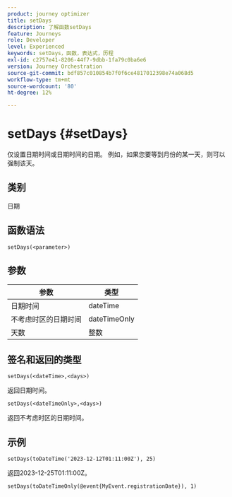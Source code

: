 ```yaml
---
product: journey optimizer
title: setDays
description: 了解函数setDays
feature: Journeys
role: Developer
level: Experienced
keywords: setDays，函数，表达式，历程
exl-id: c2757e41-8206-44f7-9dbb-1fa79c0ba6e6
version: Journey Orchestration
source-git-commit: bdf857c010854b7f0f6ce4817012398e74a068d5
workflow-type: tm+mt
source-wordcount: '80'
ht-degree: 12%

---
```


# setDays {#setDays}

仅设置日期时间或日期时间的日期。 例如，如果您要等到月份的某一天，则可以强制该天。

## 类别

日期

## 函数语法

`setDays(<parameter>)`

## 参数

| 参数 | 类型 |
|--- |--- |
| 日期时间 | dateTime |
| 不考虑时区的日期时间 | dateTimeOnly |
| 天数 | 整数 |

## 签名和返回的类型

`setDays(<dateTime>,<days>)`

返回日期时间。

`setDays(<dateTimeOnly>,<days>)`

返回不考虑时区的日期时间。

## 示例

`setDays(toDateTime('2023-12-12T01:11:00Z'), 25)`

返回2023-12-25T01:11:00Z。

`setDays(toDateTimeOnly(@event{MyEvent.registrationDate}), 1)`
